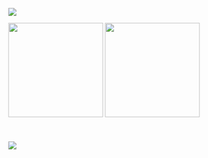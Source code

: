 ![](https://komarev.com/ghpvc/?username=WeDias&color=DD6387)

<div>
  <img height="190em" src="https://github-readme-stats-ruby-one.vercel.app/api?username=WeDias&theme=dracula" />
  <img height="190em" src="https://github-readme-stats-ruby-one.vercel.app/api/top-langs/?username=WeDias&layout=compact&theme=dracula&hide=jupyter%20notebook,C%23&langs_count=8" />
</div>

##



<div>
  <br>
  <a href="https://www.linkedin.com/in/wedias/" target="_blank">
    <img src="https://img.shields.io/badge/LinkedIn-0077B5?style=for-the-badge&logo=linkedin&logoColor=white"/>
  </a>
</div>

##
